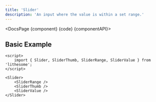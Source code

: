 ```yaml
---
title: 'Slider'
description: 'An input where the value is within a set range.'
---
```


<script>
	import {DocsPage} from '$site/index.ts';

	import componentAPI from './api';
	import {default as component} from './component.svelte';
	import {default as code} from './component.svelte?raw';
</script>

<DocsPage {component} {code} {componentAPI}>

## Basic Example

```svelte
<script>
	import { Slider, SliderThumb, SliderRange, SliderValue } from 'lithesome';
</script>

<Slider>
	<SliderRange />
	<SliderThumb />
	<SliderValue />
</Slider>
```

</DocsPage>
